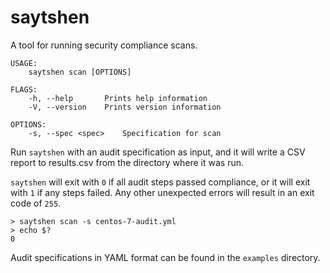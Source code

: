 # saytshen
A tool for running security compliance scans.

```
USAGE:
    saytshen scan [OPTIONS]

FLAGS:
    -h, --help       Prints help information
    -V, --version    Prints version information

OPTIONS:
    -s, --spec <spec>    Specification for scan
```

Run `saytshen` with an audit specification as input, and it will write a CSV report to results.csv from the directory where it was run.

`saytshen` will exit with `0` if all audit steps passed compliance, or it will exit with `1` if any steps failed. Any other unexpected errors will result in an exit code of `255`.

```
> saytshen scan -s centos-7-audit.yml
> echo $?
0
```

Audit specifications in YAML format can be found in the `examples` directory.
